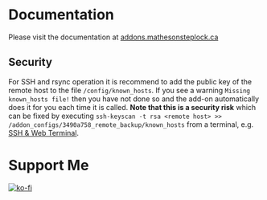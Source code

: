 # Documentation

Please visit the documentation at [addons.mathesonsteplock.ca](https://addons.mathesonsteplock.ca/docs/addons/remote-backup/basic-config)

## Security
For SSH and rsync operation it is recommend to add the public key of the remote host to the file `/config/known_hosts`. If you see a warning `Missing known_hosts file!` then you have not done so and the add-on automatically does it for you each time it is called.
**Note that this is a security risk** which can be fixed by executing `ssh-keyscan -t rsa <remote host> >> /addon_configs/3490a758_remote_backup/known_hosts` from a terminal, e.g. [SSH & Web Terminal](https://github.com/hassio-addons/addon-ssh).

# Support Me

[![ko-fi](https://ko-fi.com/img/githubbutton_sm.svg)](https://ko-fi.com/mathesonsteplock)
